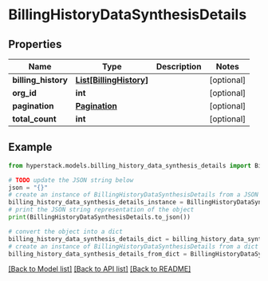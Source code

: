 # BillingHistoryDataSynthesisDetails


## Properties

Name | Type | Description | Notes
------------ | ------------- | ------------- | -------------
**billing_history** | [**List[BillingHistory]**](BillingHistory.md) |  | [optional] 
**org_id** | **int** |  | [optional] 
**pagination** | [**Pagination**](Pagination.md) |  | [optional] 
**total_count** | **int** |  | [optional] 

## Example

```python
from hyperstack.models.billing_history_data_synthesis_details import BillingHistoryDataSynthesisDetails

# TODO update the JSON string below
json = "{}"
# create an instance of BillingHistoryDataSynthesisDetails from a JSON string
billing_history_data_synthesis_details_instance = BillingHistoryDataSynthesisDetails.from_json(json)
# print the JSON string representation of the object
print(BillingHistoryDataSynthesisDetails.to_json())

# convert the object into a dict
billing_history_data_synthesis_details_dict = billing_history_data_synthesis_details_instance.to_dict()
# create an instance of BillingHistoryDataSynthesisDetails from a dict
billing_history_data_synthesis_details_from_dict = BillingHistoryDataSynthesisDetails.from_dict(billing_history_data_synthesis_details_dict)
```
[[Back to Model list]](../README.md#documentation-for-models) [[Back to API list]](../README.md#documentation-for-api-endpoints) [[Back to README]](../README.md)



